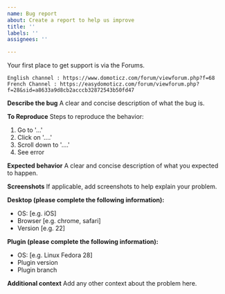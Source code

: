 ```yaml
---
name: Bug report
about: Create a report to help us improve
title: ''
labels: ''
assignees: ''

---
```


Your first place to get support is via the Forums.

    English channel : https://www.domoticz.com/forum/viewforum.php?f=68
    French Channel : https://easydomoticz.com/forum/viewforum.php?f=28&sid=a8633a9d8cb2acccb32872543b50fd47

**Describe the bug**
A clear and concise description of what the bug is.

**To Reproduce**
Steps to reproduce the behavior:
1. Go to '...'
2. Click on '....'
3. Scroll down to '....'
4. See error

**Expected behavior**
A clear and concise description of what you expected to happen.

**Screenshots**
If applicable, add screenshots to help explain your problem.

**Desktop (please complete the following information):**
 - OS: [e.g. iOS]
 - Browser [e.g. chrome, safari]
 - Version [e.g. 22]

**Plugin (please complete the following information):**
 - OS: [e.g. Linux Fedora 28]
 - Plugin version
 - Plugin branch

**Additional context**
Add any other context about the problem here.
